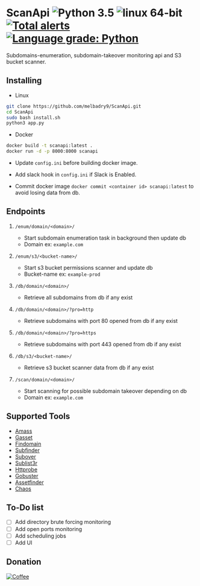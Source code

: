 # ScanApi ![Python 3.5](https://img.shields.io/badge/Python-3.x-blue.svg) ![linux 64-bit](https://img.shields.io/badge/Linux-64bit-blue.svg) [![Total alerts](https://img.shields.io/lgtm/alerts/g/melbadry9/ScanApi.svg?logo=lgtm&logoWidth=18)](https://lgtm.com/projects/g/melbadry9/ScanApi/alerts/) [![Language grade: Python](https://img.shields.io/lgtm/grade/python/g/melbadry9/ScanApi.svg?logo=lgtm&logoWidth=18)](https://lgtm.com/projects/g/melbadry9/ScanApi/context:python)

Subdomains-enumeration, subdomain-takeover monitoring api and S3 bucket scanner.

## Installing

- Linux

 ```bash
git clone https://github.com/melbadry9/ScanApi.git
cd ScanApi
sudo bash install.sh
python3 app.py
```

- Docker

```bash
docker build -t scanapi:latest .
docker run -d -p 8000:8000 scanapi
```

- Update `config.ini` before building docker image.

- Add slack hook in `config.ini` if Slack is Enabled.

- Commit docker image `docker commit <container id> scanapi:latest` to avoid losing data from db.

## Endpoints  

1. `/enum/domain/<domain>/`
    - Start subdomain enumeration task in background then update db
    - Domain ex: `example.com`

2. `/enum/s3/<bucket-name>/`
    - Start s3 bucket permissions scanner and update db
    - Bucket-name ex: `example-prod`

3. `/db/domain/<domain>/`
    - Retrieve all subdomains from db if any exist

4. `/db/domain/<domain>/?pro=http`
    - Retrieve subdomains with port 80 opened from db if any exist

5. `/db/domain/<domain>/?pro=https`
    - Retrieve subdomains with port 443 opened from db if any exist

6. `/db/s3/<bucket-name>/`
    - Retrieve s3 bucket scanner data from db if any exist

7. `/scan/domain/<domain>/`
    - Start scanning for possible subdomain takeover depending on db
    - Domain ex: `example.com`

## Supported Tools

- [Amass](https://github.com/OWASP/Amass)
- [Gasset](https://github.com/melbadry9/gasset)
- [Findomain](https://github.com/Edu4rdSHL/findomain)
- [Subfinder](https://github.com/projectdiscovery/subfinder)
- [Subover](https://github.com/melbadry9/SubOver)
- [Sublist3r](https://github.com/melbadry9/Sublist3r)
- [Httprobe](https://github.com/tomnomnom/httprobe)
- [Gobuster](https://github.com/OJ/gobuster)
- [Assetfinder](https://github.com/tomnomnom/assetfinder)
- [Chaos](https://github.com/projectdiscovery/chaos-client)

## To-Do list

- [ ] Add directory brute forcing monitoring
- [ ] Add open ports monitoring
- [ ] Add scheduling jobs
- [ ] Add UI

## Donation

[![Coffee](https://www.buymeacoffee.com/assets/img/custom_images/black_img.png)](https://buymeacoffee.com/melbadry9)
